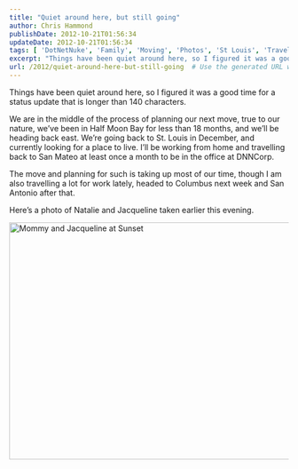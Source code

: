 ```yaml
---
title: "Quiet around here, but still going"
author: Chris Hammond
publishDate: 2012-10-21T01:56:34
updateDate: 2012-10-21T01:56:34
tags: [ 'DotNetNuke', 'Family', 'Moving', 'Photos', 'St Louis', 'Travel' ]
excerpt: "Things have been quiet around here, so I figured it was a good time for a status update that is longer than 140 characters.  We are in the middle of the process of planning our next move, true to our nature, we’ve been in Half Moon Bay for less than 18 months, and we’ll be heading back east. We’re going back to St. Louis in December, and currently looking for a place to live. I’ll be working from home and travelling back to San Mateo at least once a month to be in the office at DNNCorp.  The move and planning for such is taking up most of our time, though I am also travelling a lot for work lately, headed to Columbus next week and San Antonio after that.  Here’s a photo of Natalie and Jacqueline taken earlier this evening.  "
url: /2012/quiet-around-here-but-still-going  # Use the generated URL with year
---
```

<p>Things have been quiet around here, so I figured it was a good time for a status update that is longer than 140 characters.</p>  <p>We are in the middle of the process of planning our next move, true to our nature, we’ve been in Half Moon Bay for less than 18 months, and we’ll be heading back east. We’re going back to St. Louis in December, and currently looking for a place to live. I’ll be working from home and travelling back to San Mateo at least once a month to be in the office at DNNCorp.</p>  <p>The move and planning for such is taking up most of our time, though I am also travelling a lot for work lately, headed to Columbus next week and San Antonio after that.</p>  <p>Here’s a photo of Natalie and Jacqueline taken earlier this evening.</p>  <a href="https://www.flickr.com/photos/chammond/8107560577/" title="Mommy and Jacqueline at Sunset by chrishammond, on Flickr"><img src="https://farm9.staticflickr.com/8328/8107560577_3fed14ca5d_z.jpg" width="640" height="427" alt="Mommy and Jacqueline at Sunset"></a>
